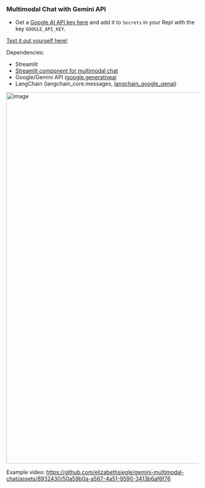 ### Multimodal Chat with Gemini API
- Get a [Google AI API key here](https://makersuite.google.com/app/apikey) and add it to `Secrets` in your Repl with the key `GOOGLE_API_KEY`.

[Test it out yourself here!](https://gemini-multimodal-chat-lizziesiegle.replit.app/)

Dependencies:
- Streamlit
- [Streamlit component for multimodal chat](https://github.com/het-25/st-multimodal-chatinput)
- Google/Gemini API ([google.generativeai](https://ai.google.dev/tutorials/python_quickstart)
- LangChain (langchain_core.messages, [langchain_google_genai](https://python.langchain.com/docs/integrations/chat/google_generative_ai))

<img width="974" alt="image" src="https://github.com/elizabethsiegle/gemini-multimodal-chat/assets/8932430/2cc73273-756a-48f6-a5f0-3fd145fa8b43">

Example video:
https://github.com/elizabethsiegle/gemini-multimodal-chat/assets/8932430/50a59b0a-a567-4a51-9590-3413b6af6f76

